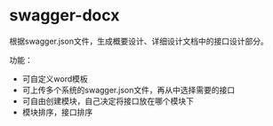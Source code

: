 # swagger-docx
根据swagger.json文件，生成概要设计、详细设计文档中的接口设计部分。

功能：

- 可自定义word模板
- 可上传多个系统的swagger.json文件，再从中选择需要的接口
- 可自由创建模块，自己决定将接口放在哪个模块下
- 模块排序，接口排序
